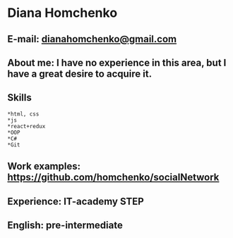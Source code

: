 # Diana Homchenko 
## E-mail:</b> dianahomchenko@gmail.com 
## About me: I have no experience in this area, but I have a great desire to acquire it.
## Skills
    *html, css
    *js
    *react+redux
    *OOP
    *C#
    *Git
## Work examples: </b><a href="https://github.com/homchenko/socialNetwork">https://github.com/homchenko/socialNetwork 
## Experience:</b> IT-academy STEP
## English:</b> pre-intermediate
